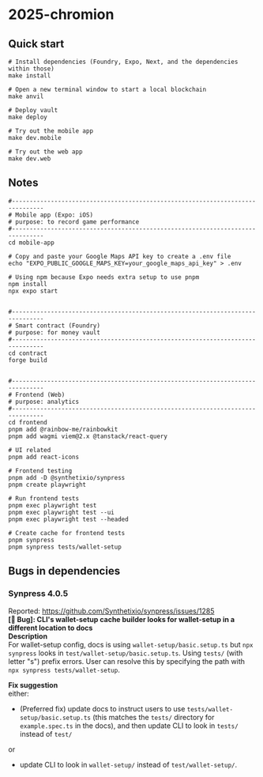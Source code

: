# 2025-chromion
## Quick start
```
# Install dependencies (Foundry, Expo, Next, and the dependencies within those)
make install

# Open a new terminal window to start a local blockchain
make anvil

# Deploy vault
make deploy

# Try out the mobile app
make dev.mobile

# Try out the web app
make dev.web
```

## Notes
```
#-------------------------------------------------------------------------------
# Mobile app (Expo: iOS)
# purpose: to record game performance
#-------------------------------------------------------------------------------
cd mobile-app

# Copy and paste your Google Maps API key to create a .env file
echo "EXPO_PUBLIC_GOOGLE_MAPS_KEY=your_google_maps_api_key" > .env 

# Using npm because Expo needs extra setup to use pnpm
npm install
npx expo start


#-------------------------------------------------------------------------------
# Smart contract (Foundry)
# purpose: for money vault
#-------------------------------------------------------------------------------
cd contract
forge build


#-------------------------------------------------------------------------------
# Frontend (Web)
# purpose: analytics
#-------------------------------------------------------------------------------
cd frontend
pnpm add @rainbow-me/rainbowkit
pnpm add wagmi viem@2.x @tanstack/react-query

# UI related
pnpm add react-icons

# Frontend testing
pnpm add -D @synthetixio/synpress
pnpm create playwright

# Run frontend tests
pnpm exec playwright test
pnpm exec playwright test --ui
pnpm exec playwright test --headed

# Create cache for frontend tests
pnpm synpress
pnpm synpress tests/wallet-setup
```

## Bugs in dependencies
### Synpress 4.0.5
Reported: https://github.com/Synthetixio/synpress/issues/1285  
**[🐛 Bug]: CLI's wallet-setup cache builder looks for wallet-setup in a different location to docs**  
**Description**  
For wallet-setup config, docs is using `wallet-setup/basic.setup.ts` but `npx synpress` looks in `test/wallet-setup/basic.setup.ts`. Using `tests/` (with letter "s") prefix errors. User can resolve this by specifying the path with `npx synpress tests/wallet-setup`.

**Fix suggestion**  
either:
- (Preferred fix) update docs to instruct users to use `tests/wallet-setup/basic.setup.ts` (this matches the `tests/` directory for `example.spec.ts` in the docs), and then update CLI to look in `tests/` instead of `test/`

or
- update CLI to look in `wallet-setup/` instead of `test/wallet-setup/`.
